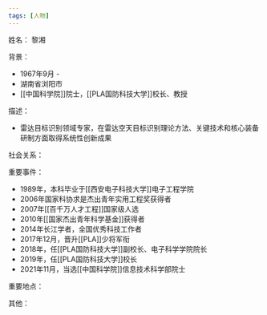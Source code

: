 ```yaml
---
tags: [人物]
---
```


姓名：
黎湘

背景：
- 1967年9月 -
- 湖南省浏阳市
- [[中国科学院]]院士，[[PLA国防科技大学]]校长、教授

描述：
- 雷达目标识别领域专家，在雷达空天目标识别理论方法、关键技术和核心装备研制方面取得系统性创新成果

社会关系：

重要事件：
- 1989年，本科毕业于[[西安电子科技大学]]电子工程学院
- 2006年国家科协求是杰出青年实用工程奖获得者
- 2007年[[百千万人才工程]]国家级人选
- 2010年[[国家杰出青年科学基金]]获得者
- 2014年长江学者，全国优秀科技工作者
- 2017年12月，晋升[[PLA]]少将军衔
- 2018年，任[[PLA国防科技大学]]副校长、电子科学学院院长
- 2019年，任[[PLA国防科技大学]]校长
- 2021年11月，当选[[中国科学院]]信息技术科学部院士

重要地点：

其他：
